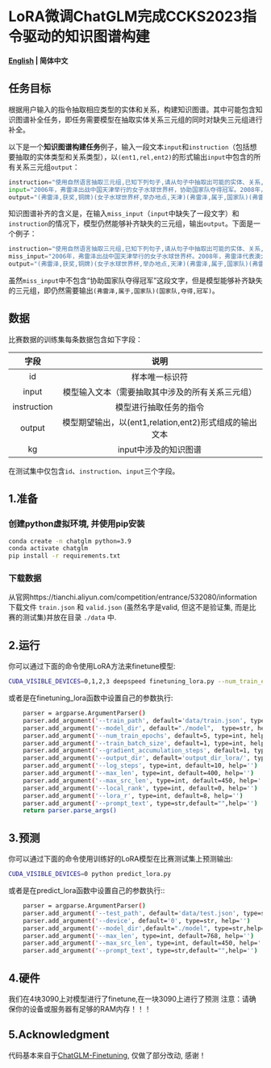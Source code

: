 # LoRA微调ChatGLM完成CCKS2023指令驱动的知识图谱构建

<p align="left">
    <b> <a href="https://github.com/zjunlp/DeepKE/blob/main/example/llm/chatglm/README_LORA_EN.md">English</a> | 简体中文 </b>
</p>


## 任务目标

根据用户输入的指令抽取相应类型的实体和关系，构建知识图谱。其中可能包含知识图谱补全任务，即任务需要模型在抽取实体关系三元组的同时对缺失三元组进行补全。

以下是一个**知识图谱构建任务**例子，输入一段文本`input`和`instruction`（包括想要抽取的实体类型和关系类型），以`(ent1,rel,ent2)`的形式输出`input`中包含的所有关系三元组`output`：

```python
instruction="使用自然语言抽取三元组,已知下列句子,请从句子中抽取出可能的实体、关系,抽取实体类型为{'专业','时间','人类','组织','地理地区','事件'},关系类型为{'体育运动','包含行政领土','参加','国家','邦交国','夺得','举办地点','属于','获奖'},你可以先识别出实体再判断实体之间的关系,以(头实体,关系,尾实体)的形式回答"
input="2006年，弗雷泽出战中国天津举行的女子水球世界杯，协助国家队夺得冠军。2008年，弗雷泽代表澳大利亚参加北京奥运会女子水球比赛，赢得铜牌。"
output="(弗雷泽,获奖,铜牌)(女子水球世界杯,举办地点,天津)(弗雷泽,属于,国家队)(弗雷泽,国家,澳大利亚)(弗雷泽,参加,北京奥运会女子水球比赛)(中国,包含行政领土,天津)(中国,邦交国,澳大利亚)(北京奥运会女子水球比赛,举办地点,北京)(女子水球世界杯,体育运动,水球)(国家队,夺得,冠军)"
```

知识图谱补齐的含义是，在输入`miss_input`（`input`中缺失了一段文字）和`instruction`的情况下，模型仍然能够补齐缺失的三元组，输出`output`。下面是一个例子：

```python
instruction="使用自然语言抽取三元组,已知下列句子,请从句子中抽取出可能的实体、关系,抽取实体类型为{'专业','时间','人类','组织','地理地区','事件'},关系类型为{'体育运动','包含行政领土','参加','国家','邦交国','夺得','举办地点','属于','获奖'},你可以先识别出实体再判断实体之间的关系,以(头实体,关系,尾实体)的形式回答"
miss_input="2006年，弗雷泽出战中国天津举行的女子水球世界杯。2008年，弗雷泽代表澳大利亚参加北京奥运会女子水球比赛，赢得铜牌。"。
output="(弗雷泽,获奖,铜牌)(女子水球世界杯,举办地点,天津)(弗雷泽,属于,国家队)(弗雷泽,国家,澳大利亚)(弗雷泽,参加,北京奥运会女子水球比赛)(中国,包含行政领土,天津)(中国,邦交国,澳大利亚)(北京奥运会女子水球比赛,举办地点,北京)(女子水球世界杯,体育运动,水球)(国家队,夺得,冠军)"
```

虽然`miss_input`中不包含“协助国家队夺得冠军”这段文字，但是模型能够补齐缺失的三元组，即仍然需要输出`(弗雷泽,属于,国家队)(国家队,夺得,冠军)`。

## 数据

比赛数据的训练集每条数据包含如下字段：

|    字段     |                          说明                          |
| :---------: | :----------------------------------------------------: |
|     id      |                     样本唯一标识符                     |
|    input    |    模型输入文本（需要抽取其中涉及的所有关系三元组）    |
| instruction |                 模型进行抽取任务的指令                 |
| output      | 模型期望输出，以(ent1,relation,ent2)形式组成的输出文本 |
|     kg      |                  input中涉及的知识图谱                  |

在测试集中仅包含`id`、`instruction`、`input`三个字段。


## 1.准备


### 创建python虚拟环境, 并使用pip安装
```bash
conda create -n chatglm python=3.9   
conda activate chatglm
pip install -r requirements.txt
```

### 下载数据
从官网https://tianchi.aliyun.com/competition/entrance/532080/information 下载文件 `train.json` 和 `valid.json` (虽然名字是valid, 但这不是验证集, 而是比赛的测试集)并放在目录 `./data` 中.


## 2.运行


你可以通过下面的命令使用LoRA方法来finetune模型:


```bash
CUDA_VISIBLE_DEVICES=0,1,2,3 deepspeed finetuning_lora.py --num_train_epochs 5 --train_batch_size 2 --lora_r 8
```

或者是在finetuning_lora函数中设置自己的参数执行:

```bash
    parser = argparse.ArgumentParser()
    parser.add_argument('--train_path', default='data/train.json', type=str, help='')
    parser.add_argument('--model_dir', default="./model",  type=str, help='')
    parser.add_argument('--num_train_epochs', default=5, type=int, help='')
    parser.add_argument('--train_batch_size', default=1, type=int, help='')
    parser.add_argument('--gradient_accumulation_steps', default=1, type=int, help='')
    parser.add_argument('--output_dir', default='output_dir_lora/', type=str, help='')
    parser.add_argument('--log_steps', type=int, default=10, help='')
    parser.add_argument('--max_len', type=int, default=400, help='')
    parser.add_argument('--max_src_len', type=int, default=450, help='')
    parser.add_argument('--local_rank', type=int, default=0, help='')
    parser.add_argument('--lora_r', type=int, default=8, help='')
    parser.add_argument('--prompt_text', type=str,default="",help='')
    return parser.parse_args()

```




## 3.预测

你可以通过下面的命令使用训练好的LoRA模型在比赛测试集上预测输出:

```bash
CUDA_VISIBLE_DEVICES=0 python predict_lora.py 
```

或者是在predict_lora函数中设置自己的参数执行::

```bash
    parser = argparse.ArgumentParser()
    parser.add_argument('--test_path', default='data/test.json', type=str, help='')
    parser.add_argument('--device', default='0', type=str, help='')
    parser.add_argument('--model_dir',default="./model", type=str,help='')
    parser.add_argument('--max_len', type=int, default=768, help='')
    parser.add_argument('--max_src_len', type=int, default=450, help='')
    parser.add_argument('--prompt_text', type=str,default="",help='')
```



## 4.硬件
我们在4块3090上对模型进行了finetune,在一块3090上进行了预测
注意：请确保你的设备或服务器有足够的RAM内存！！！


## 5.Acknowledgment

代码基本来自于[ChatGLM-Finetuning](https://github.com/liucongg/ChatGLM-Finetuning), 仅做了部分改动, 感谢！
